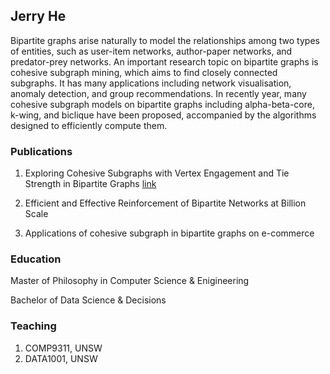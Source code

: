 ## Jerry He

Bipartite graphs arise naturally to model the relationships among two types of entities, such as user-item networks, author-paper networks, and predator-prey networks. An important research topic on bipartite graphs is cohesive subgraph mining, which aims to find closely connected subgraphs. It has many applications including network visualisation, anomaly detection, and group recommendations. In recently year, many cohesive subgraph models on bipartite graphs including alpha-beta-core, k-wing, and biclique have been proposed, accompanied by the algorithms designed to efficiently compute them.

### Publications
1. Exploring Cohesive Subgraphs with Vertex Engagement and Tie Strength in Bipartite Graphs [link](https://arxiv.org/pdf/2008.04054.pdf)

2. Efficient and Effective Reinforcement of Bipartite Networks at Billion Scale

3. Applications of cohesive subgraph in bipartite graphs on e-commerce

### Education 
Master of Philosophy in Computer Science & Enigineering

Bachelor of Data Science & Decisions

### Teaching 
1. COMP9311, UNSW
2. DATA1001, UNSW
